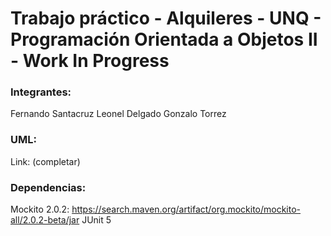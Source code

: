 # Trabajo práctico - Alquileres - UNQ - Programación Orientada a Objetos II - Work In Progress

### Integrantes:
Fernando Santacruz
Leonel Delgado
Gonzalo Torrez

### UML:
Link: (completar)

### Dependencias:
Mockito 2.0.2: https://search.maven.org/artifact/org.mockito/mockito-all/2.0.2-beta/jar
JUnit 5
